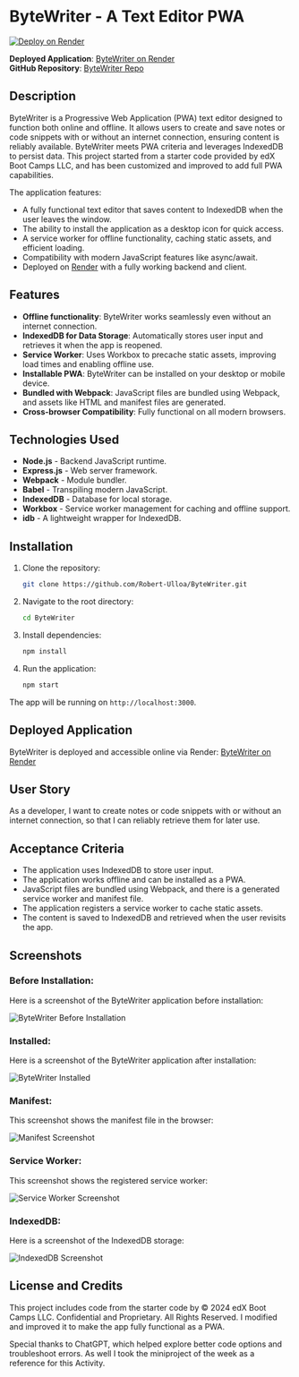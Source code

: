 

# ByteWriter - A Text Editor PWA

[![Deploy on Render](https://img.shields.io/badge/Deploy-Render-green.svg)](https://bytewriter.onrender.com/)

**Deployed Application**: [ByteWriter on Render](https://bytewriter.onrender.com)  
**GitHub Repository**: [ByteWriter Repo](https://github.com/Robert-Ulloa/ByteWriter)

## Description

ByteWriter is a Progressive Web Application (PWA) text editor designed to function both online and offline. It allows users to create and save notes or code snippets with or without an internet connection, ensuring content is reliably available. ByteWriter meets PWA criteria and leverages IndexedDB to persist data. This project started from a starter code provided by edX Boot Camps LLC, and has been customized and improved to add full PWA capabilities.

The application features:
- A fully functional text editor that saves content to IndexedDB when the user leaves the window.
- The ability to install the application as a desktop icon for quick access.
- A service worker for offline functionality, caching static assets, and efficient loading.
- Compatibility with modern JavaScript features like async/await.
- Deployed on [Render](https://bytewriter.onrender.com) with a fully working backend and client.

## Features

- **Offline functionality**: ByteWriter works seamlessly even without an internet connection.
- **IndexedDB for Data Storage**: Automatically stores user input and retrieves it when the app is reopened.
- **Service Worker**: Uses Workbox to precache static assets, improving load times and enabling offline use.
- **Installable PWA**: ByteWriter can be installed on your desktop or mobile device.
- **Bundled with Webpack**: JavaScript files are bundled using Webpack, and assets like HTML and manifest files are generated.
- **Cross-browser Compatibility**: Fully functional on all modern browsers.
  
## Technologies Used

- **Node.js** - Backend JavaScript runtime.
- **Express.js** - Web server framework.
- **Webpack** - Module bundler.
- **Babel** - Transpiling modern JavaScript.
- **IndexedDB** - Database for local storage.
- **Workbox** - Service worker management for caching and offline support.
- **idb** - A lightweight wrapper for IndexedDB.

## Installation

1. Clone the repository:
   ```bash
   git clone https://github.com/Robert-Ulloa/ByteWriter.git
   ```
2. Navigate to the root directory:
   ```bash
   cd ByteWriter
   ```
3. Install dependencies:
   ```bash
   npm install
   ```
4. Run the application:
   ```bash
   npm start
   ```

The app will be running on `http://localhost:3000`.

## Deployed Application

ByteWriter is deployed and accessible online via Render: [ByteWriter on Render](https://bytewriter.onrender.com)

## User Story

As a developer, I want to create notes or code snippets with or without an internet connection, so that I can reliably retrieve them for later use.

## Acceptance Criteria

- The application uses IndexedDB to store user input.
- The application works offline and can be installed as a PWA.
- JavaScript files are bundled using Webpack, and there is a generated service worker and manifest file.
- The application registers a service worker to cache static assets.
- The content is saved to IndexedDB and retrieved when the user revisits the app.

## Screenshots

### Before Installation:
Here is a screenshot of the ByteWriter application before installation:

![ByteWriter Before Installation](assets/1.png)

### Installed:
Here is a screenshot of the ByteWriter application after installation:

![ByteWriter Installed](assets/2.png)

### Manifest:
This screenshot shows the manifest file in the browser:

![Manifest Screenshot](assets/3.png)

### Service Worker:
This screenshot shows the registered service worker:

![Service Worker Screenshot](assets/4.png)

### IndexedDB:
Here is a screenshot of the IndexedDB storage:

![IndexedDB Screenshot](assets/5.png)

## License and Credits

This project includes code from the starter code by © 2024 edX Boot Camps LLC. Confidential and Proprietary. All Rights Reserved. I modified and improved it to make the app fully functional as a PWA.

Special thanks to ChatGPT, which helped explore better code options and troubleshoot errors.
As well I took the miniproject of the week as a reference for this Activity.

